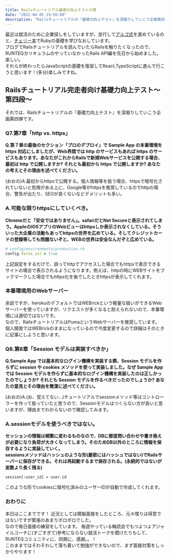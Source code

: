 ```yaml
---
title: Railsチュートリアル基礎力向上テスト④等
date: "2022-04-05 23:50:00"
description: "Railsチュートリアルの『基礎力向上テスト』を深堀りしていこう企画第四弾..."
---
```


最近は就活のために企業探しをしていますが、並行して[アルゴ式](https://algo-method.com/)を進めているのと、[チェリー本](https://gihyo.jp/book/2021/978-4-297-12437-3)でRubyの基礎を学びなおしています。<br>
ブログでRailsチュートリアルを読んでいたらRailsを触りたくなったので、RUNTEQカリキュラムのやっていなかったRails API編を先日から始めました。楽しい。
<br>
それらが終わったらJavaScriptの基礎を復習してReact,TypeScriptに進んで行こうと思います！(多分)楽しみですね。

## Railsチュートリアル完走者向け基礎力向上テスト〜第四段〜

それでは、Railsチュートリアルの『基礎力向上テスト』を深堀りしていこう企画第四弾です。

### Q7.第7章「http vs. https」
**Q.第７章の最後のセクション「プロのデプロイ」で Sample App の本番環境を https 対応にしましたが、Web界隈では http のサービスもあれば https のサービスもあります。あなたがこれからRailsで新規Webサービスを公開する場合、最初は http で公開しますか? それとも最初から https で公開しますか? あなたの考えとその理由を述べてください。**

(おおの)A.最初からhttpsで公開する。個人情報等を扱う場合、httpsで暗号化されていないと危険がある上に、Google等がhttpsを推奨しているのでhttpの場合、警告が出たり、SEOが良くないなどデメリットも多い。

### A.可能な限りhttpsにしていくべき。

**Chromeだと「安全ではありません」。safariだとNot Secureと表示されてしまう。AppleのIOSアプリのWebビューはhttpsしか表示されなくしている。そういった大企業の活動もあってhttpsの世界を広めている。そしてクレジットカードの登録等しても問題ないぞと、WEBの世界は安全なんだぞと広めている。**

```ruby
# config/environments/production.rb
config.force_ssl = true
```
上記設定をするだけで、誤ってhttpでアクセスした場合でもhttpsで表示できるサイトの場合で表示されるようになります。例えば、httpの時にWEBサイトをブックマークした場合でもhttps化を後でしたときhttpsが表示してくれます。
<br>

### 本番環境用のWebサーバー
余談ですが、herokuのデフォルトではWEBrickという軽量な扱いができるWebサーバーを使っていますが、リクエストが多くなると耐えられないので、本番環境には適切ではないです。<br>
なので、RailsチュートリアルはPumaというWebサーバーを推奨しています。
個人開発ではWEBrickのままになっているので今度変更するので詳細はそのときに記事にしようと思います。

### Q8.第8章「Session モデルは実装すべきか」
**Q.Sample App では基本的なログイン機構を実装する際、Session モデルを作らずに session や cookies メソッドを使って実装しました。なぜ Sample App では Session モデルを作らずに基本的なログイン機構を実装したのは正しかったのでしょうか? それとも Session モデルを作るべきだったのでしょうか? あなたの意見とその理由を簡潔に述べてください。**

(おおの)A.(お、覚えてない…)チュートリアルでsessionメソッド等はコントローラーを作って扱っていたと思うので、Sessionモデルはつくらない方が良いと思いますが、理由までわからないので確認してみます。

### A.sessionモデルを使うべきではない。 

**セッションの情報は頻繁に変わるものなので、DBに都度問い合わせや書き換えが必要になり負荷が大きくなってしまう。そのためDB以外のところに情報を保存するように実装していく。**<br>
**sessionsメソッドはハッシュのような形(厳密にはハッシュではない)でRailsサーバーに保存ができる。それは再起動するまで保存される。(永続的ではないが変数より長く残る)**

```session[:user_id] = user.id```

このような形でcookiesに暗号化済みのユーザーIDが自動で作成してくれます。

### おわりに
本日はここまでです！
近況としては模擬面接をしたところ、元々喋りは得意ではないですが緊張のあまりボロボロでした。<br>
なので毎日面接の練習をしています。
毎週やっている輪読会でもつよつよアジャイルコーチに(すごすぎて)参考にならない就活トークを聞けたりもして、RUNTEQコミュニティに、同期に、感謝。。！<br>
このままではそわそわして落ち着いて勉強ができないので、まず面接対策をしっかりやります！
